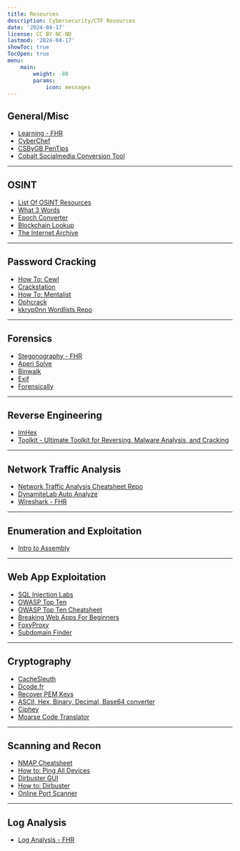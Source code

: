 ```yaml
---
title: Resources
description: Cybersecurity/CTF Resources
date: '2024-04-17'
license: CC BY-NC-ND
lastmod: '2024-04-17'
showToc: true 
TocOpen: true
menu:
    main: 
        weight: -80
        params:
            icon: messages
---
```



## General/Misc
<ul>
    <a href="https://cybersources.glide.page/dl/da19fa"><li>Learning - FHR</li></a> 
    <a href="https://gchq.github.io/CyberChef/"><li>CyberChef</li></a> 
    <a href="https://csbygb.gitbook.io/pentips"><li>CSByGB PenTips</li></a> 
    <a href="https://cobalt.tools/"><li>Cobalt Socialmedia Conversion Tool</li></a>
</ul>

---

## OSINT
<ul>
    <a href="https://intellfusion.medium.com/the-best-open-source-intelligence-osint-tools-and-techniques-a275fb134da0"><li>List Of OSINT Resources</li></a>
    <a href="https://what3words.com/products/what3words-app"><li>What 3 Words</li></a> 
    <a href="https://www.epochconverter.com/"><li>Epoch Converter</li></a>
    <a href="https://www.blockchain.com/"><li>Blockchain Lookup</li></a>
    <a href="https://web.archive.org/"><li>The Internet Archive</li></a>
    
</ul>

---

## Password Cracking
<ul>
    <a href="https://www.hackingarticles.in/a-detailed-guide-on-cewl/"><li>How To: Cewl</li></a> 
    <a href="https://crackstation.net/"><li>Crackstation</li></a>
    <a href="https://null-byte.wonderhowto.com/how-to/create-custom-wordlists-for-password-cracking-using-mentalist-0183992/"><li>How To: Mentalist</li></a>
    <a href="https://ophcrack.sourceforge.io/tables.php"><li>Ophcrack</li></a>
    <a href="https://github.com/kkrypt0nn/wordlists"><li>kkryp0nn Wordlists Repo</li></a>
</ul>

---

## Forensics
<ul>
    <a href="https://cybersources.glide.page/dl/ddecb1"><li>Stegonography - FHR</li></a>
    <a href="https://www.aperisolve.com/96a7f666c0bf82891135e98c8c2e5bea"><li>Aperi Solve</li></a> 
    <a href="https://www.kali.org/tools/binwalk/"><li>Binwalk</li></a>
    <a href="https://exifinfo.org/"><li>Exif</li></a>
    <a href="https://29a.ch/photo-forensics/#forensic-magnifier"><li>Forensically</li></a>
</ul>

---

## Reverse Engineering
<ul>
    <a href="https://imhex.werwolv.net/"><li>ImHex</li></a> 
    <a href="https://www.kitploit.com/2024/04/toolkit-essential-toolkit-for-reversing.html"><li>Toolkit - Ultimate Toolkit for Reversing, Malware Analysis, and Cracking</li></a>
</ul>

---

## Network Traffic Analysis
<ul>
    <a href="https://github.com/MalwareBro/Network_Traffic_Analysis_CheatSheet/blob/main/Network_Traffic_Analysis_Cheatsheet.md"><li>Network Traffic Analysis Cheatsheet Repo</li></a> 
    <a href="https://lab.dynamite.ai/"><li>DynamiteLab Auto Analyze</li></a>
    <a href="https://cybersources.glide.page/dl/767bfd"><li>Wireshark - FHR</li></a>
</ul>

---

## Enumeration and Exploitation
<ul>
    <a href="https://csbygb.gitbook.io/pentips/binary-exploitation/assembly"><li>Intro to Assembly</li></a> 
</ul>

---

## Web App Exploitation
<ul>
    <a href="https://portswigger.net/web-security/all-labs#sql-injection"><li>SQL Injection Labs</li></a> 
    <a href="https://owasp.org/www-project-top-ten/"><li>OWASP Top Ten</li></a> 
    <a href="https://cheatsheetseries.owasp.org/IndexTopTen.html"><li>OWASP Top Ten Cheatsheet</li></a>
    <a href="https://cryptokait.com/2020/03/09/breaking-web-applications-for-beginners/"><li>Breaking Web Apps For Beginners</li></a> 
    <a href="https://getfoxyproxy.org/"><li>FoxyProxy</li></a>
    <a href="https://github.com/guelfoweb/knock "><li>Subdomain Finder</li></a>  
</ul>

---

## Cryptography
<ul>
    <a href="https://www.cachesleuth.com/multidecoder/"><li>CacheSleuth</li></a>
    <a href="https://www.dcode.fr/"><li>Dcode.fr</li></a>
    <a href="https://blog.cryptohack.org/twitter-secrets "><li>Recover PEM Keys</li></a>
    <a href="https://www.rapidtables.com/convert/number/ascii-hex-bin-dec-converter.html"><li>ASCII, Hex, Binary, Decimal, Base64 converter</li></a>
    <a href="https://github.com/Ciphey/Ciphey"><li>Ciphey</li></a>
    <a href="https://morsecode.world/international/translator.html"><li>Moarse Code Translator</li></a>
</ul>

---

## Scanning and Recon
<ul>
    <a href="https://highon.coffee/blog/nmap-cheat-sheet/"><li>NMAP Cheatsheet</li></a> 
    <a href="https://trove.cyberskyline.com/8a788e8f624448f2913d66686f21525a"><li>How to: Ping All Devices</li></a> 
    <a href="https://www.kali.org/tools/dirbuster/"><li>Dirbuster GUI</li></a> 
    <a href="https://techyrick.com/dirbuster-full-command-tutorial-for-beginners/"><li>How to: Dirbuster</li></a> 
    <a href="https://portscanner.standingtech.com/"><li>Online Port Scanner</li></a> 
</ul>

---

## Log Analysis
<ul>
    <a href="https://cybersources.glide.page/dl/245b4e"><li>Log Analysis - FHR</li></a> 
</ul>


